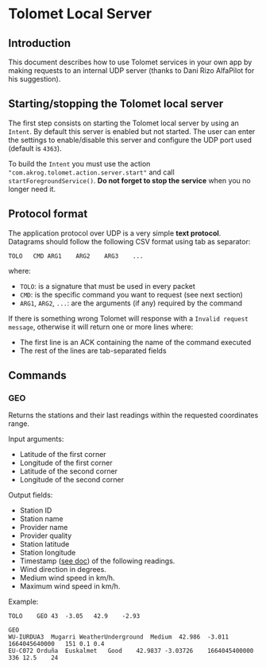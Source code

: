 # Tolomet Local Server

## Introduction

This document describes how to use Tolomet services in your own app by making requests to an internal UDP server (thanks to Dani Rizo AlfaPilot for his suggestion).

## Starting/stopping the Tolomet local server

The first step consists on starting the Tolomet local server by using an `Intent`. By default this server is enabled but not started. The user can enter the settings to enable/disable this server and configure the UDP port used (default is `4363`).

To build the `Intent` you must use the action `"com.akrog.tolomet.action.server.start"` and call  `startForegroundService()`. **Do not forget to stop the service** when you no longer need it.

## Protocol format

The application protocol over UDP is a very simple **text protocol**. Datagrams should follow the following CSV format using tab as separator:

`TOLO	CMD	ARG1	ARG2	ARG3	...`

where:
- `TOLO`: is a signature that must be used in every packet
- `CMD`: is the specific command you want to request (see next section)
- `ARG1`, `ARG2`, `...`: are the arguments (if any) required by the command

If there is something wrong Tolomet will response with a `Invalid request message`, otherwise it will return one or more lines where:
- The first line is an ACK containing the name of the command executed
- The rest of the lines are tab-separated fields

## Commands

### GEO

Returns the stations and their last readings within the requested coordinates range.

Input arguments:
- Latitude of the first corner
- Longitude of the first corner
- Latitude of the second corner
- Longitude of the second corner

Output fields:
- Station ID
- Station name
- Provider name
- Provider quality
- Station latitude
- Station longitude
- Timestamp ([see doc](https://docs.oracle.com/javase/8/docs/api/java/util/Date.html#getTime--)) of the following readings.
- Wind direction in degrees.
- Medium wind speed in km/h.
- Maximum wind speed in km/h.

Example:

```
TOLO	GEO	43	-3.05	42.9	-2.93
```

```
GEO
WU-IURDUA3	Mugarri	WeatherUnderground	Medium	42.986	-3.011	1664045640000	151	0.1	0.4
EU-C072	Orduña	Euskalmet	Good	42.9837	-3.03726	1664045400000	336	12.5	24
```

